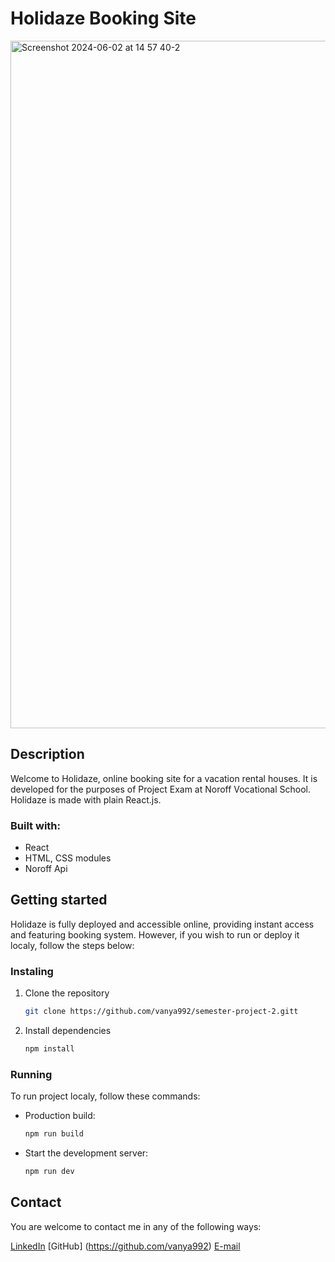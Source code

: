 # Holidaze Booking Site

<img width="1100" alt="Screenshot 2024-06-02 at 14 57 40-2" src="https://github.com/vanya992/semester-project-2/assets/111580069/1e3aff2d-505f-418b-8797-27ca6d0ab185">


## Description

Welcome to Holidaze, online booking site for a vacation rental houses. It is developed for the purposes of Project Exam at Noroff Vocational School. Holidaze is made with plain React.js.

### Built with:

  - React
  - HTML, CSS modules
  - Noroff Api

## Getting started

Holidaze is fully deployed and accessible online, providing instant access and featuring booking system. However, if you wish to run or deploy it localy, follow the steps below:

### Instaling

1. Clone the repository
   ```bash
   git clone https://github.com/vanya992/semester-project-2.gitt
   ```
2. Install dependencies
   ```bash
   npm install
   ```


### Running 
To run project localy, follow these commands:

- Production build:
    ```bash
    npm run build
    ```

- Start the development server:
  ```bash
  npm run dev
  ```

## Contact

You are welcome to contact me in any of the following ways:

[LinkedIn](https://www.linkedin.com/in/vladimira-dmitrovic-090183249/)
[GitHub] (https://github.com/vanya992)
[E-mail](mailto:vladimiradmitrovic@gmail.com)




